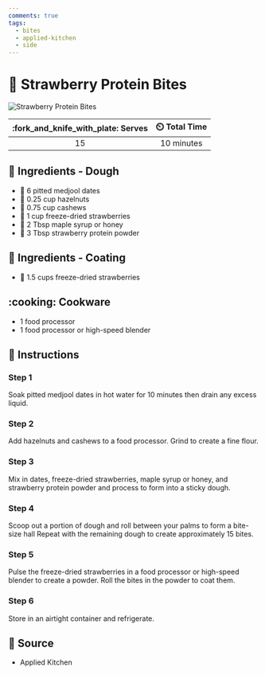 ```yaml
---
comments: true
tags:
  - bites
  - applied-kitchen
  - side
---
```

# :strawberry: Strawberry Protein Bites

![Strawberry Protein Bites](../assets/images/strawberry-protein-bites.jpg)

| :fork_and_knife_with_plate: Serves | :timer_clock: Total Time |
|:----------------------------------:|:-----------------------: |
| 15 | 10 minutes |

## :salt: Ingredients - Dough

- :eggplant: 6 pitted medjool dates
- :chestnut: 0.25 cup hazelnuts
- :chestnut: 0.75 cup cashews
- :strawberry: 1 cup freeze-dried strawberries
- :honey_pot: 2 Tbsp maple syrup or honey
- :strawberry: 3 Tbsp strawberry protein powder

## :salt: Ingredients - Coating

- :strawberry: 1.5 cups freeze-dried strawberries

## :cooking: Cookware

- 1 food processor
- 1 food processor or high-speed blender

## :pencil: Instructions

### Step 1

Soak pitted medjool dates in hot water for 10 minutes then drain any excess liquid.

### Step 2

Add hazelnuts and cashews to a food processor. Grind to create a fine flour.

### Step 3

Mix in dates, freeze-dried strawberries, maple syrup or honey, and strawberry protein powder and process to form into a
sticky dough.

### Step 4

Scoop out a portion of dough and roll between your palms to form a bite-size hall Repeat with the remaining dough to
create approximately 15 bites.

### Step 5

Pulse the freeze-dried strawberries in a food processor or high-speed blender to create a powder. Roll the bites in the
powder to coat them.

### Step 6

Store in an airtight container and refrigerate.

## :link: Source

- Applied Kitchen
